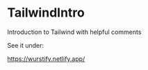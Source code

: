 # TailwindIntro
Introduction to Tailwind with helpful comments

See it under:

https://wurstify.netlify.app/
